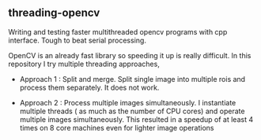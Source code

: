 ## threading-opencv
Writing and testing faster multithreaded opencv programs with cpp interface. Tough to beat serial processing. 

OpenCV is an already fast library so speeding it up is really difficult. In this repository I try multiple threading approaches,
- Approach 1 : Split and merge.
Split single image into multiple rois and process them separately. It does not work.

- Approach 2 : Process multiple images simultaneously.
I instantiate multiple threads ( as much as the number of CPU cores) and operate multiple images simultaneously.
This resulted in a speedup of at least 4 times on 8 core machines even for lighter image operations

